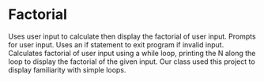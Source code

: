 # Factorial
Uses user input to calculate then display the factorial of user input.
Prompts for user input. Uses an if statement to exit program if invalid input.
Calculates factorial of user input using a while loop, printing the N along the loop to display the factorial of the given input.
Our class used this project to display familiarity with simple loops.

